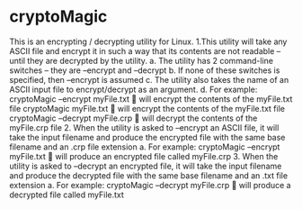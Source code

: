 # cryptoMagic
This is an encrypting / decrypting utility for Linux. 
1.This utility will take any ASCII file and encrypt it in such a way that its contents are not readable – until they are decrypted by the utility.
    a. The utility has 2 command-line switches – they are –encrypt and –decrypt
    b. If none of these switches is specified, then –encrypt is assumed
    c. The utility also takes the name of an ASCII input file to encrypt/decrypt as an argument.
    d. For example:
        cryptoMagic –encrypt myFile.txt  will encrypt the contents of the myFile.txt file
        cryptoMagic myFile.txt  will encrypt the contents of the myFile.txt file
        cryptoMagic –decrypt myFile.crp  will decrypt the contents of the myFile.crp file
2. When the utility is asked to –encrypt an ASCII file, it will take the input filename and produce the encrypted file with the same base filename and an .crp file extension
    a. For example:
        cryptoMagic –encrypt myFile.txt  will produce an encrypted file called myFile.crp
3. When the utility is asked to –decrypt an encrypted file, it will take the input filename and produce the decrypted file with the same base filename and an .txt file extension
    a. For example:
        cryptoMagic –decrypt myFile.crp  will produce a decrypted file called myFile.txt
